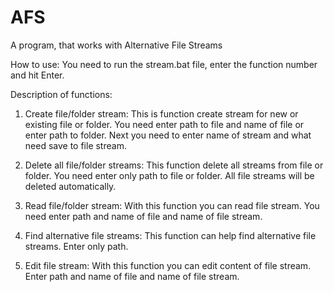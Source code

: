 # AFS
A program, that works with Alternative File Streams

How to use:
You need to run the stream.bat file, enter the function number and hit Enter.

Description of functions:
1. Create file/folder stream:
This is function create stream for new or existing file or folder.
You need enter path to file and name of file or enter path to folder.
Next you need to enter name of stream and what need save to file stream.

2. Delete all file/folder streams:
This function delete all streams from file or folder.
You need enter only path to file or folder.
All file streams will be deleted automatically.

3. Read file/folder stream:
With this function you can read file stream.
You need enter path and name of file and name of file stream.

4. Find alternative file streams:
This function can help find alternative file streams.
Enter only path.

5. Edit file stream:
With this function you can edit content of file stream.
Enter path and name of file and name of file stream.

